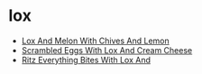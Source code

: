 # lox

 * [Lox And Melon With Chives And Lemon](../index/l/lox-and-melon-with-chives-and-lemon-3176.json)
 * [Scrambled Eggs With Lox And Cream Cheese](../index/s/scrambled-eggs-with-lox-and-cream-cheese-718.json)
 * [Ritz Everything Bites With Lox And](../index/r/ritz-everything-bites-with-lox-and.json)
